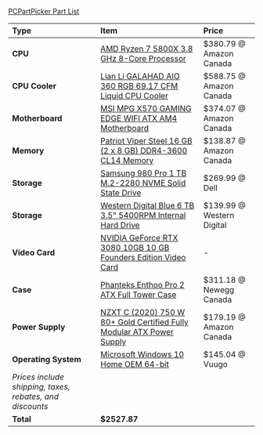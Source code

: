 [PCPartPicker Part List](https://ca.pcpartpicker.com/list/2rHqrD)

Type|Item|Price
:----|:----|:----
**CPU** | [AMD Ryzen 7 5800X 3.8 GHz 8-Core Processor](https://ca.pcpartpicker.com/product/qtvqqs/amd-ryzen-7-5800x-38-ghz-8-core-processor-100-100000063wof) | $380.79 @ Amazon Canada 
**CPU Cooler** | [Lian Li GALAHAD AIO 360 RGB 69.17 CFM Liquid CPU Cooler](https://ca.pcpartpicker.com/product/q2Dkcf/lian-li-galahad-aio-360-rgb-6917-cfm-liquid-cpu-cooler-galahad-aio-360-rgb-black) | $588.75 @ Amazon Canada 
**Motherboard** | [MSI MPG X570 GAMING EDGE WIFI ATX AM4 Motherboard](https://ca.pcpartpicker.com/product/gwPgXL/msi-mpg-x570-gaming-edge-wifi-atx-am4-motherboard-mpg-x570-gaming-edge-wifi) | $374.07 @ Amazon Canada 
**Memory** | [Patriot Viper Steel 16 GB (2 x 8 GB) DDR4-3600 CL14 Memory](https://ca.pcpartpicker.com/product/HF6p99/patriot-viper-steel-16-gb-2-x-8-gb-ddr4-3600-cl14-memory-pvs416g360c4k) | $138.87 @ Amazon Canada 
**Storage** | [Samsung 980 Pro 1 TB M.2-2280 NVME Solid State Drive](https://ca.pcpartpicker.com/product/DDWBD3/samsung-980-pro-1-tb-m2-2280-nvme-solid-state-drive-mz-v8p1t0bam) | $269.99 @ Dell 
**Storage** | [Western Digital Blue 6 TB 3.5" 5400RPM Internal Hard Drive](https://ca.pcpartpicker.com/product/Z2HRsY/western-digital-blue-6-tb-35-5400rpm-internal-hard-drive-wd60ezaz) | $139.99 @ Western Digital 
**Video Card** | [NVIDIA GeForce RTX 3080 10GB 10 GB Founders Edition Video Card](https://ca.pcpartpicker.com/product/RnDkcf/nvidia-geforce-rtx-3080-10-gb-founders-edition-video-card-9001g1332530000) |-
**Case** | [Phanteks Enthoo Pro 2 ATX Full Tower Case](https://ca.pcpartpicker.com/product/gQWBD3/phanteks-enthoo-pro-2-atx-full-tower-case-ph-es620ptg_dbk01) | $311.18 @ Newegg Canada 
**Power Supply** | [NZXT C (2020) 750 W 80+ Gold Certified Fully Modular ATX Power Supply](https://ca.pcpartpicker.com/product/XBzFf7/nzxt-c-750-w-80-gold-certified-fully-modular-atx-power-supply-np-c750m-us) | $179.19 @ Amazon Canada 
**Operating System** | [Microsoft Windows 10 Home OEM 64-bit](https://ca.pcpartpicker.com/product/wtgPxr/microsoft-os-kw900140) | $145.04 @ Vuugo 
 | *Prices include shipping, taxes, rebates, and discounts* |
 | **Total** | **$2527.87**

